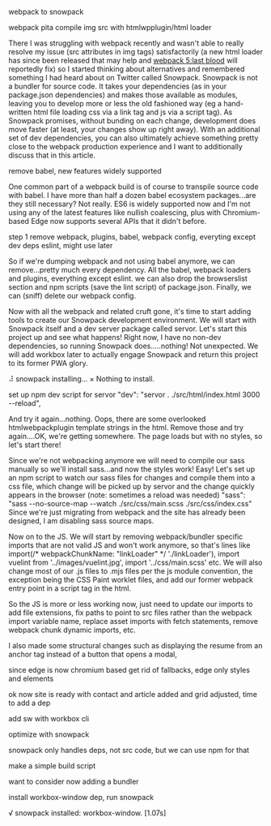 webpack to snowpack

webpack pita compile img src with htmlwpplugin/html loader

There I was struggling with webpack recently and wasn't able to really resolve my issue (src attributes in img tags) satisfactorily (a new html loader has since been released that may help and [webpack 5:last blood](https://github.com/webpack-contrib/html-loader/issues/195) will reportedly fix) so I started thinking about alternatives and remembered something I had heard about on Twitter called Snowpack.  Snowpack is not a bundler for source code.  It takes your dependencies (as in your package.json dependencies) and makes those available as modules, leaving you to develop more or less the old fashioned way (eg a hand-written html file loading css via a link tag and js via a script tag).  As Snowpack promises, without bunding on each change, development does move faster (at least, your changes show up right away).  With an additional set of dev dependencies, you can also ultimately achieve something pretty close to the webpack production experience and I want to additionally discuss that in this article.


remove babel, new features widely supported

One common part of a webpack build is of course to transpile source code with babel.  I have more than half a dozen babel ecosystem packages...are they still necessary?  Not really.  ES6 is widely supported now and I'm not using any of the latest features like nullish coalescing, plus with Chromium-based Edge now supports several APIs that it didn't before.  


step 1 remove webpack, plugins, babel, webpack config, everyting except dev deps eslint, might use later

So if we're dumping webpack and not using babel anymore, we can remove...pretty much every dependency.  All the babel, webpack loaders and plugins, everything except eslint.  we can also drop the browserslist section and npm scripts (save the lint script) of package.json.  Finally, we can (sniff) delete our webpack config.



Now with all the webpack and related cruft gone, it's time to start adding tools to create our Snowpack development environment.  We will start with Snowpack itself and a dev server package called servor.  Let's start this project up and see what happens!  Right now, I have no non-dev dependencies, so running Snowpack does.....nothing!  Not unexpected.  We will add workbox later to actually engage Snowpack and return this project to its former PWA glory.

⠼ snowpack installing... 
× Nothing to install.


set up npm dev script for servor    "dev": "servor . ./src/html/index.html 3000 --reload",

And try it again...nothing.  Oops, there are some overlooked htmlwebpackplugin template strings in the html.  Remove those and try again....OK, we're getting somewhere.  The page loads but with no styles, so let's start there!

Since we're not webpacking anymore we will need to compile our sass manually so we'll install sass...and now the styles work!  Easy!  Let's set up an npm script to watch our sass files for changes and compile them into a css file, which change will be picked up by servor and the change quickly appears in the browser (note: sometimes a reload was needed)   "sass": "sass --no-source-map --watch ./src/css/main.scss ./src/css/index.css"
Since we're just migrating from webpack and the site has already been designed, I am disabling sass source maps.

Now on to the JS.  We will start by removing webpack/bundler specific imports that are not valid JS and won't work anymore, so that's lines like import(/* webpackChunkName: "linkLoader" */ './linkLoader'), import vuelint from '../images/vuelint.jpg', import '../css/main.scss' etc.  We will also change most of our .js files to .mjs files per the js module convention, the exception being the CSS Paint worklet files, and add our former webpack entry point in a script tag in the html.  

So the JS is more or less working now, just need to update our imports to add file extensions, fix paths to point to src files rather than the webpack import variable name, replace asset imports with fetch statements, remove webpack chunk dynamic imports, etc.

I also made some structural changes such as displaying the resume from an anchor tag instead of a button that opens a modal, 

since edge is now chromium based get rid of fallbacks, edge only styles and elements

ok now site is ready with contact and article added and grid adjusted, time to add a dep

add sw with workbox cli

optimize with snowpack

snowpack only handles deps, not src code, but we can use npm for that



make a simple build script

want to consider now adding a bundler

install workbox-window dep, run snowpack

√ snowpack installed: workbox-window. [1.07s]


